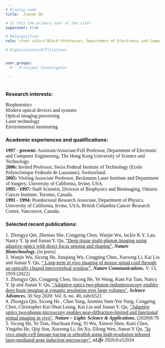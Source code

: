 ```yaml
---
# Display name
title:  Jianan QU

# Is this the primary user of the site?
superuser: true

# Role/position
role: <font color="Black">Professor, Department of Electronic and Computer Engineering</font> <br/> <font color="Black">Ph.D, Chinese Academy of Sciences</font> <br/> <font color="Black">Fellow, OSA </font> <br/> <font color="Black">Fellow, SPIE</font> <br/><br/>  <font color="Black">E-mail eequ at ust.hk</font> <br/> <font color="Black">Department link  <a href="https://ece.hkust.edu.hk/eequ"><font color="Black"> <u> ece.hkust.edu.hk/eequ </u></font>  </a> </font> 

# Organizations/Affiliations


user_groups:
  # - Principal Investigator

---
```


#

##

###    Research interests:
<font face=Times New Roman>
<font size=3> 
Biophotonics <br/>
Modern optical devices and systems <br/>
Optical imaging processing<br/>
 Laser technology <br/>
 Environmental monitoring <br/>
 </font>  
 </font>

###    Academic experiences and qualifications:
<font face=Times New Roman>
<font size=3>  <b>1997 - present:</b> Assistant/Associate/Full Professor, Department of Electronic and Computer Engineering, The Hong Kong University of Science and Technology.</font>  <br/>
<font size=3>  <b>2006:</b> Invited Professor, Swiss Federal Institute of Technology (Ecole Polytechnique Federale de Lausanne), Switzerland.</font>  <br/>
<font size=3>  <b>2005:</b> Visiting Associate Professor, Beckmann Laser Institute and Department of Surgery, University of California, Irvine, USA.</font>  <br/>
<font size=3>  <b>1995 - 1997:</b> Staff Scientist, Division of Biophysics and Bioimaging, Ontario Cancer Institute, Toronto, Canada.</font>  <br/>
<font size=3>  <b>1991 - 1994:</b> Postdoctoral Research Associate, Department of Physics, University of California, Irvine, USA; British Columbia Cancer Research Center, Vancouver, Canada.</font>  <br/>
</font>

### Selected recent publications:

<font face=Times New Roman>
<font size=3> 1.	Zhongya Qin, Zhentao She, Congping Chen, Wanjie Wu, Jackie K.Y. Lau, Nancy Y. Ip and Jianan Y. Qu, <u>“Deep tissue multi-photon imaging using adaptive optics with direct focus sensing and shaping"</u>, <i><b>Nature Biotechnology</b></i>, (in press) </font>  <br/>
<font size=3> 2.	Wanjie Wu, Sicong He, Junqiang Wu, Congping Chen, Xuesong Li, Kai Liu and Jianan Y. Qu, <u>“ Long-term in vivo imaging of mouse spinal cord through an optically cleared intervertebral window”</u>, <i><b>Nature Communications</b></i>, V. 13, 1959 (2022)  </font>  <br/>
<font size=3> 3.	Zhongya Qin, Congping Chen, Sicong He, Ye Wang, Kam Fai Tam, Nancy Y. Ip and Jianan Y. Qu, <u>"Adaptive optics two-photon endomicroscopy enables deep brain imaging at synaptic resolution over large volumes"</u>, <i><b>Science Advances</b></i>, 30 Sep 2020: Vol. 6, no. 40, eabc6521  </font>  <br/>
<font size=3> 4.	Zhongya Qin, Sicong He , Chao Yang, Jasmine Sum-Yee Yung, Congping Chen, Christopher Kai-Shun Leung, Kai Liu and Jianan Y. Qu, <u>"Adaptive optics two-photon microscopy enables near-diffraction-limited and functional retinal imaging in vivo"</u>, <i><b>Nature – Light: Science & Applications</b></i>, (2020)9:79 </font>  <br/>
<font size=3> 5.	Sicong He, Ye Tian, Shachuan Feng, Yi Wu, Xinwei Shen, Kani Chen, Yingzhu He, Qiqi Sun, Xuesong Li, Jin Xu, Zilong Wen, Jianan Y Qu, <u>"In vivo single-cell lineage tracing in zebrafish using high-resolution infrared laser-mediated gene induction microscopy"</u>, <i><b>eLife</b></i> 2020;9:e52024 </font>  
</font>
